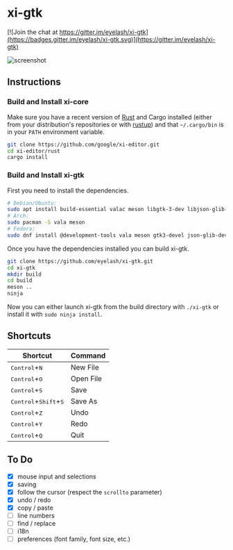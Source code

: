 # xi-gtk

[![Join the chat at https://gitter.im/eyelash/xi-gtk](https://badges.gitter.im/eyelash/xi-gtk.svg)](https://gitter.im/eyelash/xi-gtk)

![screenshot](https://raw.githubusercontent.com/eyelash/xi-gtk/master/screenshot.png)

## Instructions

### Build and Install xi-core

Make sure you have a recent version of [Rust](https://www.rust-lang.org) and Cargo installed (either from your distribution's repositories or with [rustup](https://rustup.rs)) and that `~/.cargo/bin` is in your `PATH` environment variable.

```sh
git clone https://github.com/google/xi-editor.git
cd xi-editor/rust
cargo install
```

### Build and Install xi-gtk

First you need to install the dependencies.

```sh
# Debian/Ubuntu:
sudo apt install build-essential valac meson libgtk-3-dev libjson-glib-dev
# Arch:
sudo pacman -S vala meson
# Fedora:
sudo dnf install @development-tools vala meson gtk3-devel json-glib-devel
```

Once you have the dependencies installed you can build xi-gtk.

```sh
git clone https://github.com/eyelash/xi-gtk.git
cd xi-gtk
mkdir build
cd build
meson ..
ninja
```

Now you can either launch xi-gtk from the build directory with `./xi-gtk` or install it with `sudo ninja install`.

## Shortcuts

Shortcut                                         | Command
-------------------------------------------------|---------
<kbd>Control</kbd>+<kbd>N</kbd>                  | New File
<kbd>Control</kbd>+<kbd>O</kbd>                  | Open File
<kbd>Control</kbd>+<kbd>S</kbd>                  | Save
<kbd>Control</kbd>+<kbd>Shift</kbd>+<kbd>S</kbd> | Save As
<kbd>Control</kbd>+<kbd>Z</kbd>                  | Undo
<kbd>Control</kbd>+<kbd>Y</kbd>                  | Redo
<kbd>Control</kbd>+<kbd>Q</kbd>                  | Quit

## To Do

- [x] mouse input and selections
- [x] saving
- [x] follow the cursor (respect the `scrollto` parameter)
- [x] undo / redo
- [x] copy / paste
- [ ] line numbers
- [ ] find / replace
- [ ] i18n
- [ ] preferences (font family, font size, etc.)

